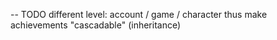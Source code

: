 -- TODO different level: account / game / character thus make achievements "cascadable" (inheritance)
